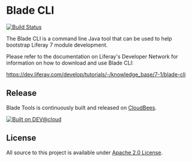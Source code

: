 # Blade CLI

[![Build Status](https://liferay-test-01.ci.cloudbees.com/job/liferay-blade-cli/badge/icon)](https://liferay-test-01.ci.cloudbees.com/job/liferay-blade-cli/)

The Blade CLI is a command line Java tool that can be used to help bootstrap
Liferay 7 module development.

Please refer to the documentation on Liferay's Developer Network for information
on how to download and use Blade CLI:

https://dev.liferay.com/develop/tutorials/-/knowledge_base/7-1/blade-cli

## Release

Blade Tools is continuously built and released on
[CloudBees](https://liferay-test-01.ci.cloudbees.com/job/liferay-blade-cli/).

[![Built on DEV@cloud](http://www.cloudbees.com/sites/default/files/Button-Built-on-CB-1.png)](http://www.cloudbees.com/foss/foss-dev.cb)

## License

All source to this project is available under
[Apache 2.0 License](/LICENSE.txt).